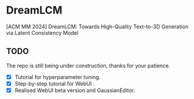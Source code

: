 # DreamLCM
[ACM MM 2024] DreamLCM: Towards High-Quality Text-to-3D Generation via Latent Consistency Model

## TODO

The repo is still being under construction, thanks for your patience. 
- [x] Tutorial for hyperparameter tuning.
- [x] Step-by-step tutorial for WebUI .
- [x] Realised WebUI beta version and GaussianEditor.
